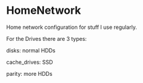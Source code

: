 # HomeNetwork
Home network configuration for stuff I use regularly.


For the Drives there are 3 types:

disks:
normal HDDs

cache_drives:
SSD

parity:
more HDDs